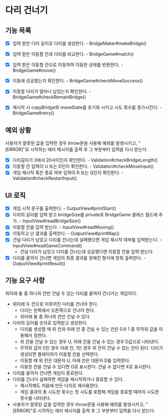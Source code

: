 # 다리 건너기

## 기능 목록
- [x] 입력 받은 다리 길이로 다리를 생성한다. - BridgeMaker#makeBridge()
- [x] 입력 받은 이동할 칸과 다리를 비교한다. - BridgeGame#match()
- [x] 입력 받은 이동할 칸으로 이동하여 이동한 상태를 반환한다. - BridgeGame#move()
- [x] 이동에 성공했는지 확인한다. - BridgeGame#checkMoveSuccess()
- [x] 이동할 다리가 얼마나 남았는지 확인한다. - BridgeGame#checkRemainBridge()
- [x] 재시작 시 copyBridge와 moveState를 초기화 시키고 시도 횟수를 증가시킨다. - BridgeGame#retry()


## 예외 상황

사용자가 잘못된 값을 입력한 경우 throw문을 사용해 예외를 발생시키고, "[ERROR]"로 시작하는 에러 메시지를 출력 후 그 부분부터 입력을 다시 받는다.

- [x] 다리길이가 3에서 20사이인지 확인한다. - Validation#checkBridgeLength()
- [x] 이동할 칸 입력이 U 또는 D인지 확인한다. - Validation#checkMoveInput()
- [x] 개임 재시작 혹은 종료 여부 입력이 R 또는 Q인지 확인한다. - Validation#checkRestartInput()

## UI 로직
- [x] 게임 시작 문구를 출력한다. - OutputView#printStart()
- [x] 다리의 길이를 입력 받고 bridgeSize를 private로 BridgeGame 클래스 필드에 추가. - InputView#readBridgeSize()
- [x] 이동할 칸을 입력 받는다. - InputView#readMoving()
- [x] 이동하고 난 결과를 출력한다. - OutputView#printMap()
- [x] 건널 다리가 남았고 다리를 건너는데 실패했으면 게임 재시작 여부를 입력받는다. - InputView#readGameCommand()
  - 건널 다리가 남았고 다리를 건너는데 성공했다면 이동할 칸을 입력 받는다.
- [x] 다리를 끝까지 건너면 게임의 최종 결과를 정해진 형식에 맞춰 출력한다. - OutputView#printResult()

## 기능 요구 사항

위아래 둘 중 하나의 칸만 건널 수 있는 다리를 끝까지 건너가는 게임이다.

- 위아래 두 칸으로 이루어진 다리를 건너야 한다.
  - 다리는 왼쪽에서 오른쪽으로 건너야 한다.
  - 위아래 둘 중 하나의 칸만 건널 수 있다.
- 다리의 길이를 숫자로 입력받고 생성한다.
  - 다리를 생성할 때 위 칸과 아래 칸 중 건널 수 있는 칸은 0과 1 중 무작위 값을 이용해서 정한다.
  - 위 칸을 건널 수 있는 경우 U, 아래 칸을 건널 수 있는 경우 D값으로 나타낸다.
  - 무작위 값이 0인 경우 아래 칸, 1인 경우 위 칸이 건널 수 있는 칸이 된다.
다리가 생성되면 플레이어가 이동할 칸을 선택한다.
  - 이동할 때 위 칸은 대문자 U, 아래 칸은 대문자 D를 입력한다.
  - 이동한 칸을 건널 수 있다면 O로 표시한다. 건널 수 없다면 X로 표시한다.
- 다리를 끝까지 건너면 게임이 종료된다.
- 다리를 건너다 실패하면 게임을 재시작하거나 종료할 수 있다.
  - 재시작해도 처음에 만든 다리로 재사용한다.
  - 게임 결과의 총 시도한 횟수는 첫 시도를 포함해 게임을 종료할 때까지 시도한 횟수를 나타낸다.
- 사용자가 잘못된 값을 입력한 경우 throw문을 사용해 예외를 발생시키고, "[ERROR]"로 시작하는 에러 메시지를 출력 후 그 부분부터 입력을 다시 받는다.